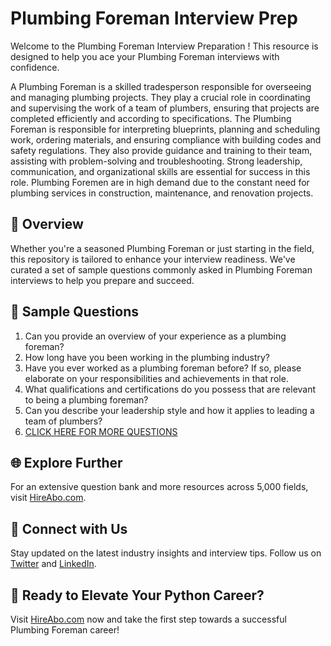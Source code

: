 # Plumbing Foreman Interview Prep

Welcome to the Plumbing Foreman Interview Preparation ! This resource is designed to help you ace your Plumbing Foreman interviews with confidence.

A Plumbing Foreman is a skilled tradesperson responsible for overseeing and managing plumbing projects. They play a crucial role in coordinating and supervising the work of a team of plumbers, ensuring that projects are completed efficiently and according to specifications. The Plumbing Foreman is responsible for interpreting blueprints, planning and scheduling work, ordering materials, and ensuring compliance with building codes and safety regulations. They also provide guidance and training to their team, assisting with problem-solving and troubleshooting. Strong leadership, communication, and organizational skills are essential for success in this role. Plumbing Foremen are in high demand due to the constant need for plumbing services in construction, maintenance, and renovation projects.

## 🚀 Overview

Whether you're a seasoned Plumbing Foreman or just starting in the field, this repository is tailored to enhance your interview readiness. We've curated a set of sample questions commonly asked in Plumbing Foreman interviews to help you prepare and succeed.

## 📝 Sample Questions

1. Can you provide an overview of your experience as a plumbing foreman?
2. How long have you been working in the plumbing industry?
3. Have you ever worked as a plumbing foreman before? If so, please elaborate on your responsibilities and achievements in that role.
4. What qualifications and certifications do you possess that are relevant to being a plumbing foreman?
5. Can you describe your leadership style and how it applies to leading a team of plumbers?
6. [CLICK HERE FOR MORE QUESTIONS](https://hireabo.com/job/12_0_15/Plumbing%20Foreman)

## 🌐 Explore Further

For an extensive question bank and more resources across 5,000 fields, visit [HireAbo.com](https://www.hireabo.com).

## 📱 Connect with Us

Stay updated on the latest industry insights and interview tips. Follow us on [Twitter](https://twitter.com/hireabo) and [LinkedIn](https://www.linkedin.com/in/hire-abo-3609972a8/).

## 🚀 Ready to Elevate Your Python Career?

Visit [HireAbo.com](https://www.hireabo.com) now and take the first step towards a successful Plumbing Foreman career!